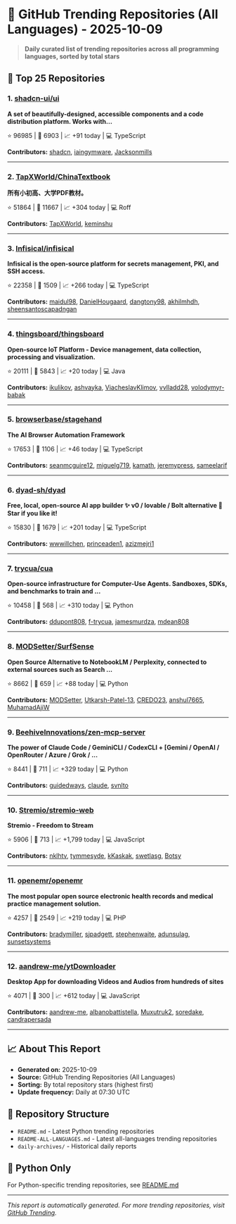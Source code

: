 # 🌟 GitHub Trending Repositories (All Languages) - 2025-10-09

> **Daily curated list of trending repositories across all programming languages, sorted by total stars**

## 🚀 Top 25 Repositories

### 1. [shadcn-ui/ui](https://github.com/shadcn-ui/ui)

**A set of beautifully-designed, accessible components and a code distribution platform. Works with...**

⭐ 96985 | 🍴 6903 | 📈 +91 today | 💻 TypeScript

**Contributors:** [shadcn](https://github.com/shadcn), [iaingymware](https://github.com/iaingymware), [Jacksonmills](https://github.com/Jacksonmills)

---

### 2. [TapXWorld/ChinaTextbook](https://github.com/TapXWorld/ChinaTextbook)

**所有小初高、大学PDF教材。**

⭐ 51864 | 🍴 11667 | 📈 +304 today | 💻 Roff

**Contributors:** [TapXWorld](https://github.com/TapXWorld), [keminshu](https://github.com/keminshu)

---

### 3. [Infisical/infisical](https://github.com/Infisical/infisical)

**Infisical is the open-source platform for secrets management, PKI, and SSH access.**

⭐ 22358 | 🍴 1509 | 📈 +266 today | 💻 TypeScript

**Contributors:** [maidul98](https://github.com/maidul98), [DanielHougaard](https://github.com/DanielHougaard), [dangtony98](https://github.com/dangtony98), [akhilmhdh](https://github.com/akhilmhdh), [sheensantoscapadngan](https://github.com/sheensantoscapadngan)

---

### 4. [thingsboard/thingsboard](https://github.com/thingsboard/thingsboard)

**Open-source IoT Platform - Device management, data collection, processing and visualization.**

⭐ 20111 | 🍴 5843 | 📈 +20 today | 💻 Java

**Contributors:** [ikulikov](https://github.com/ikulikov), [ashvayka](https://github.com/ashvayka), [ViacheslavKlimov](https://github.com/ViacheslavKlimov), [vvlladd28](https://github.com/vvlladd28), [volodymyr-babak](https://github.com/volodymyr-babak)

---

### 5. [browserbase/stagehand](https://github.com/browserbase/stagehand)

**The AI Browser Automation Framework**

⭐ 17653 | 🍴 1106 | 📈 +46 today | 💻 TypeScript

**Contributors:** [seanmcguire12](https://github.com/seanmcguire12), [miguelg719](https://github.com/miguelg719), [kamath](https://github.com/kamath), [jeremypress](https://github.com/jeremypress), [sameelarif](https://github.com/sameelarif)

---

### 6. [dyad-sh/dyad](https://github.com/dyad-sh/dyad)

**Free, local, open-source AI app builder ✨ v0 / lovable / Bolt alternative 🌟 Star if you like it!**

⭐ 15830 | 🍴 1679 | 📈 +201 today | 💻 TypeScript

**Contributors:** [wwwillchen](https://github.com/wwwillchen), [princeaden1](https://github.com/princeaden1), [azizmejri1](https://github.com/azizmejri1)

---

### 7. [trycua/cua](https://github.com/trycua/cua)

**Open-source infrastructure for Computer-Use Agents. Sandboxes, SDKs, and benchmarks to train and ...**

⭐ 10458 | 🍴 568 | 📈 +310 today | 💻 Python

**Contributors:** [ddupont808](https://github.com/ddupont808), [f-trycua](https://github.com/f-trycua), [jamesmurdza](https://github.com/jamesmurdza), [mdean808](https://github.com/mdean808)

---

### 8. [MODSetter/SurfSense](https://github.com/MODSetter/SurfSense)

**Open Source Alternative to NotebookLM / Perplexity, connected to external sources such as Search ...**

⭐ 8662 | 🍴 659 | 📈 +88 today | 💻 Python

**Contributors:** [MODSetter](https://github.com/MODSetter), [Utkarsh-Patel-13](https://github.com/Utkarsh-Patel-13), [CREDO23](https://github.com/CREDO23), [anshul7665](https://github.com/anshul7665), [MuhamadAjiW](https://github.com/MuhamadAjiW)

---

### 9. [BeehiveInnovations/zen-mcp-server](https://github.com/BeehiveInnovations/zen-mcp-server)

**The power of Claude Code / GeminiCLI / CodexCLI + [Gemini / OpenAI / OpenRouter / Azure / Grok / ...**

⭐ 8441 | 🍴 711 | 📈 +329 today | 💻 Python

**Contributors:** [guidedways](https://github.com/guidedways), [claude](https://github.com/claude), [svnlto](https://github.com/svnlto)

---

### 10. [Stremio/stremio-web](https://github.com/Stremio/stremio-web)

**Stremio - Freedom to Stream**

⭐ 5906 | 🍴 713 | 📈 +1,799 today | 💻 JavaScript

**Contributors:** [nklhtv](https://github.com/nklhtv), [tymmesyde](https://github.com/tymmesyde), [kKaskak](https://github.com/kKaskak), [swetlasg](https://github.com/swetlasg), [Botsy](https://github.com/Botsy)

---

### 11. [openemr/openemr](https://github.com/openemr/openemr)

**The most popular open source electronic health records and medical practice management solution.**

⭐ 4257 | 🍴 2549 | 📈 +219 today | 💻 PHP

**Contributors:** [bradymiller](https://github.com/bradymiller), [sjpadgett](https://github.com/sjpadgett), [stephenwaite](https://github.com/stephenwaite), [adunsulag](https://github.com/adunsulag), [sunsetsystems](https://github.com/sunsetsystems)

---

### 12. [aandrew-me/ytDownloader](https://github.com/aandrew-me/ytDownloader)

**Desktop App for downloading Videos and Audios from hundreds of sites**

⭐ 4071 | 🍴 300 | 📈 +612 today | 💻 JavaScript

**Contributors:** [aandrew-me](https://github.com/aandrew-me), [albanobattistella](https://github.com/albanobattistella), [Muxutruk2](https://github.com/Muxutruk2), [soredake](https://github.com/soredake), [candrapersada](https://github.com/candrapersada)

---


## 📈 About This Report

- **Generated on:** 2025-10-09
- **Source:** GitHub Trending Repositories (All Languages)
- **Sorting:** By total repository stars (highest first)
- **Update frequency:** Daily at 07:30 UTC

## 🔗 Repository Structure

- `README.md` - Latest Python trending repositories
- `README-ALL-LANGUAGES.md` - Latest all-languages trending repositories
- `daily-archives/` - Historical daily reports

## 🐍 Python Only

For Python-specific trending repositories, see [README.md](./README.md)

---

*This report is automatically generated. For more trending repositories, visit [GitHub Trending](https://github.com/trending).*
